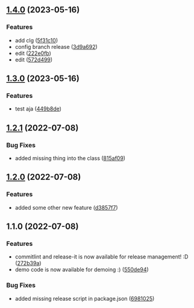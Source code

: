 ## [1.4.0](https://github.com/nick-devs/001-add-a-changelog-to-any-project/compare/1.3.0...1.4.0) (2023-05-16)

### Features

- add clg ([5f31c10](https://github.com/nick-devs/001-add-a-changelog-to-any-project/commit/5f31c109114bf0dd452b0c96ec5b240ea4fdc6c4))
- config branch release ([3d9a692](https://github.com/nick-devs/001-add-a-changelog-to-any-project/commit/3d9a692d503f7e180fb12aa249373479a52f2177))
- edit ([222e0fb](https://github.com/nick-devs/001-add-a-changelog-to-any-project/commit/222e0fbf7d936bf9b65e179d15a10d596e1e450c))
- edit ([572d499](https://github.com/nick-devs/001-add-a-changelog-to-any-project/commit/572d49944e34413d4d10e0b0df30878322c8615c))

## [1.3.0](https://github.com/nick-devs/001-add-a-changelog-to-any-project/compare/1.2.1...1.3.0) (2023-05-16)

### Features

- test aja ([449b8de](https://github.com/nick-devs/001-add-a-changelog-to-any-project/commit/449b8de4d541004954d5dbe704dfe97fbc2dbebc))

## [1.2.1](https://github.com/nick-devs/001-add-a-changelog-to-any-project/compare/1.2.0...1.2.1) (2022-07-08)

### Bug Fixes

- added missing thing into the class ([815af09](https://github.com/nick-devs/001-add-a-changelog-to-any-project/commit/815af0905d78a9209415b1a87f31d6fcf623561a))

## [1.2.0](https://github.com/nick-devs/001-add-a-changelog-to-any-project/compare/1.1.0...1.2.0) (2022-07-08)

### Features

- added some other new feature ([d3857f7](https://github.com/nick-devs/001-add-a-changelog-to-any-project/commit/d3857f7c6f40bf4ce27164a95ed695bf5ab6eb60))

## 1.1.0 (2022-07-08)

### Features

- commitlint and release-it is now available for release management! :D ([272b39a](https://github.com/nick-devs/001-add-a-changelog-to-any-project/commit/272b39abcb845d0846cc75899c238f85ca702bfc))
- demo code is now available for demoing :) ([550de94](https://github.com/nick-devs/001-add-a-changelog-to-any-project/commit/550de94012fe21b57462c441d5210cf36884c642))

### Bug Fixes

- added missing release script in package.json ([6981025](https://github.com/nick-devs/001-add-a-changelog-to-any-project/commit/6981025257db1a87d71043fc1128e660d51036eb))
